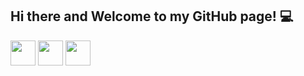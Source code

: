 ## Hi there and Welcome to my GitHub page! 💻

[<img src="https://img.shields.io/badge/LinkedIn-%23007fff" width="auto" height="40" style="max-width: 100%;">](https://www.linkedin.com/in/ionut-miron/)  [<img src="https://img.shields.io/badge/freeCodeCamp-black" width="auto" height="40" style="max-width: 100%;">](https://www.freecodecamp.org/John07mrn) [<img src="https://img.shields.io/badge/Resume-important" width="auto" height="40" style="max-width: 100%;">](https://www.canva.com/design/DAGaAw7YXJA/NDGW1aw-TZ6PxcBQqmEFnQ/view?utm_content=DAGaAw7YXJA&utm_campaign=designshare&utm_medium=link2&utm_source=uniquelinks&utlId=he26283acb3)


 

<!--
**John07mrn/John07mrn** is a ✨ _special_ ✨ repository because its `README.md` (this file) appears on your GitHub profile.

Here are some ideas to get you started:

- 🔭 I’m currently working on ...
- 🌱 I’m currently learning ...
- 👯 I’m looking to collaborate on ...
- 🤔 I’m looking for help with ...
- 💬 Ask me about ...
- 📫 How to reach me: ...
- 😄 Pronouns: ...
- ⚡ Fun fact: ...
-->

